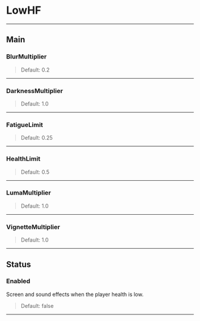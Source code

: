 # LowHF

---

## Main

### BlurMultiplier

>Default: 0.2

---

### DarknessMultiplier

>Default: 1.0

---

### FatigueLimit

>Default: 0.25

---

### HealthLimit

>Default: 0.5

---

### LumaMultiplier

>Default: 1.0

---

### VignetteMultiplier

>Default: 1.0

---

## Status

### Enabled

 Screen and sound effects when the player health is low.

>Default: false

---

